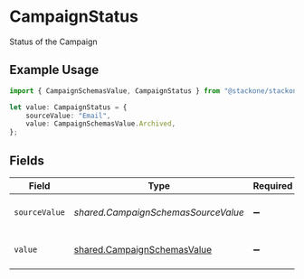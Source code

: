 # CampaignStatus

Status of the Campaign

## Example Usage

```typescript
import { CampaignSchemasValue, CampaignStatus } from "@stackone/stackone-client-ts/sdk/models/shared";

let value: CampaignStatus = {
    sourceValue: "Email",
    value: CampaignSchemasValue.Archived,
};
```

## Fields

| Field                                                                             | Type                                                                              | Required                                                                          | Description                                                                       | Example                                                                           |
| --------------------------------------------------------------------------------- | --------------------------------------------------------------------------------- | --------------------------------------------------------------------------------- | --------------------------------------------------------------------------------- | --------------------------------------------------------------------------------- |
| `sourceValue`                                                                     | *shared.CampaignSchemasSourceValue*                                               | :heavy_minus_sign:                                                                | The source value of the Status.                                                   | Email                                                                             |
| `value`                                                                           | [shared.CampaignSchemasValue](../../../sdk/models/shared/campaignschemasvalue.md) | :heavy_minus_sign:                                                                | The Status of the campaign.                                                       | email                                                                             |